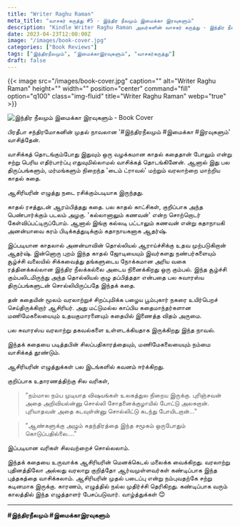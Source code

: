 ```yaml
---
title: "Writer Raghu Raman"
meta_title: "வாசகர் கருத்து #5 - இந்திர நீலமும் இமைக்கா இரவுகளும்"
description: "Kindle Writer Raghu Raman அவர்களின் வாசகர் கருத்து - இந்திர நீலமும் இமைக்கா இரவுகளும்"
date: 2023-04-23T12:00:00Z
image: "/images/book-cover.jpg"
categories: ["Book Reviews"]
tags: ["இந்திரநீலமும்", "இமைக்காஇரவுகளும்", "வாசகர்கருத்து"]
draft: false
---
```


{{< image src="/images/book-cover.jpg" caption="" alt="Writer Raghu Raman" height="" width="" position="center" command="fill" option="q100" class="img-fluid" title="Writer Raghu Raman"  webp="true"  >}}


![இந்திர நீலமும் இமைக்கா இரவுகளும் - Book Cover](/images/book-cover.jpg)

பிரதீபா சந்திரமோகனின் முதல் நாவலான '#இந்திரநீலமும் #இமைக்கா #இரவுகளும்' வாசித்தேன்.

வாசிக்கத் தொடங்கும்போது இதுவும் ஒரு வழக்கமான காதல் கதைதான் போலும் என்று சற்று பெரிய எதிர்பார்ப்பு எதுவுமில்லாமல் வாசிக்கத் தொடங்கினேன். ஆனால் இது பல திருப்பங்களும், மர்மங்களும் நிறைந்த 'டைம் ட்ராவல்' மற்றும் வரலாற்றை மாற்றிய காதல் கதை.

ஆசிரியரின் எழுத்து நடை ரசிக்கும்படியாக இருந்தது.

காதல் ரசத்துடன் ஆரம்பித்தது கதை. பல காதல் காட்சிகள், குறிப்பாக அந்த பெண்பார்க்கும் படலம் அழகு. 'கல்லானாலும் கணவன்' என்ற சொற்றொடர் கேள்விப்பட்டிருப்போம். ஆனால் இங்கு கல்லடி பட்டாலும் கணவன் என்று கதாநாயகி அனன்யாவை கரம் பிடிக்கத்துடிக்கும் கதாநாயகனாக ஆதர்ஷ்.

இப்படியான காதலால் அனன்யாவின் தொல்லியல் ஆராய்ச்சிக்கு உதவ முற்படுகிறான் ஆதர்ஷ். இன்னொரு புறம் இந்த காதல் ஜோடியையும் இவர்களது நண்பர்களையும் சூழ்ச்சி வலையில் சிக்கவைத்து தங்களுடைய நோக்கமான அரிய வகை ரத்தினக்கல்லான இந்திர நீலக்கல்லை அடைய நினைக்கிறது ஒரு கும்பல். இந்த சூழ்ச்சி கும்பலிடமிருந்து அந்த தொல்லியல் குழு தப்பித்ததா என்பதை பல சுவாரஸ்ய திருப்பங்களுடன் சொல்லியிருப்பதே இந்தக் கதை.

தன் கதையின் மூலம் வரலாற்றுச் சிறப்புமிக்க பழைய பூம்புகார் நகரை உயிர்பெறச் செய்திருக்கிறார் ஆசிரியர். அது மட்டுமல்ல காப்பிய கதைமாந்தர்களான மணிமேகலையையும் உதயகுமாரனையும் கதையில் இணைத்த விதம் அருமை.

பல சுவாரஸ்ய வரலாற்று தகவல்களை உள்ளடக்கியதாக இருக்கிறது இந்த நாவல்.

இந்தக் கதையை படித்தபின் சிலப்பதிகாரத்தையும், மணிமேகலையையும் நம்மை வாசிக்கத் தூண்டும்.

ஆசிரியரின் எழுத்துக்கள் பல இடங்களில் கவனம் ஈர்க்கிறது.

குறிப்பாக உதாரணத்திற்கு சில வரிகள்,

> "நம்மால நம்ப முடியாத விஷயங்கள் உலகத்துல நிறைய இருக்கு. புரிஞ்சவன் அதை அறிவியல்ன்னு சொல்லி சோதனைக்குழாயில் போட்டு அலசுறான். புரியாதவன் அதை கடவுள்ன்னு சொல்லிட்டு கடந்து போயிடறான்…"

> "ஆண்களுக்கு அழும் சுதந்திரத்தை இந்த சமூகம் ஒருபோதும் கொடுப்பதில்லை…."

இப்படியான வரிகள் சிலவற்றைச் சொல்லலாம்.

இந்தக் கதையை உருவாக்க ஆசிரியரின் மெனக்கெடல் மலைக்க வைக்கிறது. வரலாற்று புதினத்திலோ அல்லது வரலாறு குறித்தோ ஆர்வமுள்ளவர்கள் கண்டிப்பாக இந்த புத்தகத்தை வாசிக்கலாம். ஆசிரியரின் முதல் படைப்பு என்று நம்புவதற்கே சற்று கடினமாக இருக்கு. காரணம், எழுத்தில் நல்ல முதிர்ச்சி தெரிகிறது. கண்டிப்பாக வரும் காலத்தில் இந்த எழுத்தாளர் பேசப்படுவார். வாழ்த்துக்கள் 😊

---

**#இந்திரநீலமும் #இமைக்காஇரவுகளும்**
